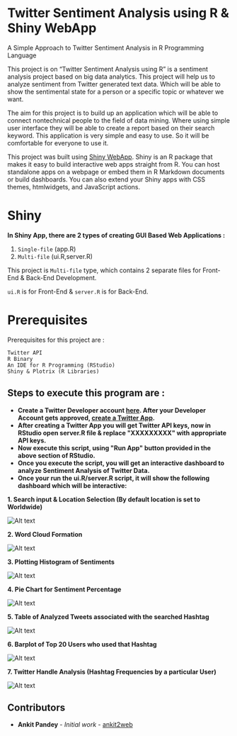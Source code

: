 # Twitter Sentiment Analysis using R & Shiny WebApp
A Simple Approach to Twitter Sentiment Analysis in R Programming Language

   This project is on “Twitter Sentiment Analysis using R”
is a sentiment analysis project based on big data analytics. This
project will help us to analyze sentiment from Twitter generated
text data. Which will be able to show the sentimental state for a
person or a specific topic or whatever we want.

  The aim for this project is to build up an application which
will be able to connect nontechnical people to the field of data
mining. Where using simple user interface they will be able to
create a report based on their search keyword. This application
is very simple and easy to use. So it will be comfortable for
everyone to use it.
   
   This project was built using [Shiny WebApp](https://shiny.rstudio.com/). Shiny is an R package that makes it easy to build interactive web apps straight from R. You can host standalone apps on a webpage or embed them in R Markdown documents or build dashboards. You can also extend your Shiny apps with CSS themes, htmlwidgets, and JavaScript actions.
   
# Shiny

**In Shiny App, there are 2 types of creating GUI Based Web Applications :**
1) ```Single-file``` (app.R)
2) ```Multi-file``` (ui.R,server.R)

This project is ```Multi-file``` type, which contains 2 separate files for Front-End & Back-End Development.

```ui.R``` is for Front-End & ```server.R``` is for Back-End.
# Prerequisites

Prerequisites for this project are :

```
Twitter API
R Binary
An IDE for R Programming (RStudio)
Shiny & Plotrix (R Libraries)
```
## Steps to execute this program are :

* **Create a Twitter Developer account [here](https://developer.twitter.com/). After your Developer Account gets approved, [create a Twitter App](https://developer.twitter.com/en/apps/create).** 
* **After creating a Twitter App you will get Twitter API keys, now in RStudio open server.R file & replace "XXXXXXXXX" with appropriate API keys.**
* **Now execute this script, using "Run App" button provided in the above section of RStudio.**
* **Once you execute the script, you will get an interactive dashboard to analyze Sentiment Analysis of Twitter Data.**
* **Once your run the ui.R/server.R script, it will show the following dashboard which will be interactive:**

**1. Search input & Location Selection (By default location is set to Worldwide)**

![Alt text](sample_output/search.png)


**2. Word Cloud Formation**

![Alt text](sample_output/wordcloud.png)

**3. Plotting Histogram of Sentiments**

![Alt text](sample_output/histogram.png)

**4. Pie Chart for Sentiment Percentage**

![Alt text](sample_output/piechart.png)

**5. Table of Analyzed Tweets associated with the searched Hashtag**

![Alt text](sample_output/table.png)

**6. Barplot of Top 20 Users who used that Hashtag**

![Alt text](sample_output/top20.png)

**7. Twitter Handle Analysis (Hashtag Frequencies by a particular User)**

![Alt text](sample_output/handle.png)

## Contributors

* **Ankit Pandey** - *Initial work* - [ankit2web](https://github.com/ankit2web)
